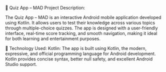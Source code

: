 📱 Quiz App – MAD Project
Description:

The Quiz App – MAD is an interactive Android mobile application developed using Kotlin. 
It allows users to test their knowledge across various topics through multiple-choice quizzes. 
The app is designed with a user-friendly interface, real-time score tracking, and smooth navigation, making it ideal for both learning and entertainment purposes.

🔧 Technology Used:
Kotlin:
The app is built using Kotlin, the modern, expressive, and official programming language for Android development. 
Kotlin provides concise syntax, better null safety, and excellent Android Studio support.
